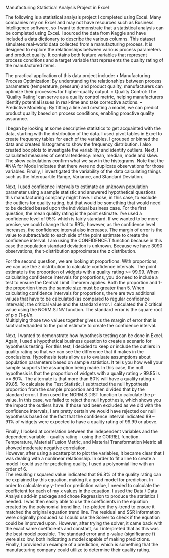Manufacturing Statistical Analysis Project in Excel

The following is a statistical analysis project I completed using Excel.  Many companies rely on Excel and may not have resources such as Business Intelligence software, so I want to demonstrate that a statistical analysis can be completed using Excel.
I sourced the data from Kaggle and have included a data dictionary to describe the various columns.  This dataset simulates real-world data collected from a manufacturing process. It is designed to explore the relationships between various process
parameters and product quality. It contains both feature variables that represent process conditions and a target variable that represents the quality rating of the manufactured items.

The practical application of this data project include: 
•	Manufacturing Process Optimization: By understanding the relationships between process parameters (temperature, pressure) and product quality, manufacturers can optimize their processes for higher-quality output.
•	Quality Control: The 'Quality Rating' can serve as a quality control metric, helping manufacturers identify potential issues in real-time and take corrective actions.
•	Predictive Modeling: By fitting a line and creating a model, we can predict product quality based on process conditions, enabling proactive quality assurance.

I began by looking at some descriptive statistics to get acquainted with the data, starting with the distribution of the data.  I used pivot tables in Excel to create frequency tables for each of the variables.  I grouped or binned the data and created 
histograms to show the frequency distribution.  I also created box plots to investigate the variability and identify outliers.  Next, I calculated measures of central tendency: mean, median, mode and skew.  The skew calculations confirm what we saw in 
the histograms.  Note that the #N/A for Mode indicates that there were no duplicate observations for those variables.  Finally, I investigated the variability of the data calculating things such as the Interquartile Range, Variance, and Standard Deviation.   

Next, I used confidence intervals to estimate an unknown population parameter using a sample statistic and answered hypothetical questions this manufacturing company might have.  I chose, in this case, to exclude the outliers for quality rating, but that 
would be something that would need to be decided based upon the individual business case.   For the first question, the mean quality rating is the point estimate.  I’ve used a confidence level of 95% which is fairly standard.  If we wanted to be more precise, 
we could change that to 99%; however, as the confidence level increases, the confidence interval also increases.  The margin of error is the value to subtract/add to each side of the point estimate to create the confidence interval.  I am using the 
CONFIDENCE.T function because in this case the population standard deviation is unknown.  Because we have 3090 observations, the t-distribution approximates the z distribution.

For the second question, we are looking at proportions.  With proportions, we can use the z distribution to calculate confidence intervals.  The point estimate is the proportion of widgets with a quality rating >= 99.99.  When calculating confidence intervals 
for proportions, you do need to include a test to ensure the Central Limit Theorem applies.  Both the proportion and 1- the proportion times the sample size must be greater than 5.  When calculating confidence intervals for proportions, there are two additional 
values that have to be calculated (as compared to regular confidence intervals): the critical value and the standard error.  I calculated the Z critical value using the NORM.S.INV function.  The standard error is the square root of p x (1-p)/n.  
Multiplying those two values together gives us the margin of error that is subtracted/added to the point estimate to create the confidence interval.

Next, I wanted to demonstrate how hypothesis testing can be done in Excel.  Again, I used a hypothetical business question to create a scenario for hypothesis testing.  For this test, I decided to keep or include the outliers in quality rating so that 
we can see the difference that it makes in the conclusions.  Hypothesis tests allow us to evaluate assumptions about population parameters based on sample statistics.  It tells you how well your sample supports the assumption being made.  In this case, 
the null hypothesis is that the proportion of widgets with a quality rating > 99.85 is <= 80%.  The alternate is that more than 80% will have a quality rating > 99.85.  To calculate the Test Statistic, I subtracted the null hypothesis proportion from the 
sample proportion and then divided that by the standard error.  I then used the NORM.S.DIST function to calculate the p-value.  In this case, we failed to reject the null hypothesis, which shows you the impact the outliers have.  If those had been excluded 
as we did with the confidence intervals, I am pretty certain we would have rejected our null hypothesis based on the fact that the confidence interval indicated 89 – 91% of widgets were expected to have a quality rating of 99.99 or above.

Finally, I looked at correlation between the independent variables and the dependent variable – quality rating – using the CORREL function.  Temperature, Material Fusion Metric, and Material Transformation Metric all showed moderate negative correlation.  
However, after using a scatterplot to plot the variables, it became clear that I was dealing with a nonlinear relationship.  In order to fit a line to create a model I could use for predicting quality, I used a polynomial line with an order of 6.  
The resulting r squared value indicated that 96.8% of the quality rating can be explained by this equation, making it a good model for prediction.  In order to calculate my y-trend or prediction value, I needed to calculate the coefficient for each of my 
x values in the equation.  I used the Data / Data Analysis add-in package and chose Regression to produce the statistics I needed.  I was then easily able to use the coefficients in the equation created by the polynomial trend line.  I re-plotted the 
y-trend to ensure it matched the original equation trend line.  The residual and SSR information were originally produced so I could use the Solver to check if the equation could be improved upon.  However, after trying the solver, it came back with the 
exact same coefficients and constant, so I interpreted that as this was the best model possible.  The standard error and p-value (significance f) were also low, both indicating a model capable of making predictions.  Finally, I provided an example of a 
prediction, which is something that the manufacturing company could utilize to determine their quality rating.

